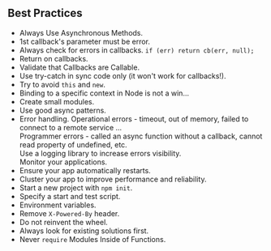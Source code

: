 Best Practices
-

* Always Use Asynchronous Methods.
* 1st callback's parameter must be error.
* Always check for errors in callbacks.
  `if (err) return cb(err, null);`
* Return on callbacks.
* Validate that Callbacks are Callable.
* Use try-catch in sync code only (it won't work for callbacks!).
* Try to avoid `this` and `new`.
* Binding to a specific context in Node is not a win...
* Create small modules.
* Use good async patterns.
* Error handling.
  Operational errors - timeout, out of memory, failed to connect to a remote service ...<br>
  Programmer errors - called an async function without a callback, cannot read property of undefined, etc.<br>
  Use a logging library to increase errors visibility.<br>
  Monitor your applications.<br>
* Ensure your app automatically restarts.
* Cluster your app to improve performance and reliability.
* Start a new project with `npm init`.
* Specify a start and test script.
* Environment variables.
* Remove `X-Powered-By` header.
* Do not reinvent the wheel.
* Always look for existing solutions first.
* Never `require` Modules Inside of Functions.
